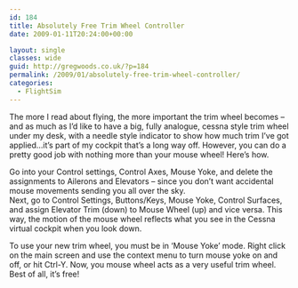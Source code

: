 ```yaml
---
id: 184
title: Absolutely Free Trim Wheel Controller
date: 2009-01-11T20:24:00+00:00

layout: single
classes: wide
guid: http://gregwoods.co.uk/?p=184
permalink: /2009/01/absolutely-free-trim-wheel-controller/
categories:
  - FlightSim
---
```

The more I read about flying, the more important the trim wheel becomes – and as much as I’d like to have a big, fully analogue, cessna style trim wheel under my desk, with a needle style indicator to show how much trim I’ve got applied…it’s part of my cockpit that’s a long way off. However, you can do a pretty good job with nothing more than your mouse wheel! Here’s how.

Go into your Control settings, Control Axes, Mouse Yoke, and delete the assignments to Ailerons and Elevators – since you don’t want accidental mouse movements sending you all over the sky.  
Next, go to Control Settings, Buttons/Keys, Mouse Yoke, Control Surfaces, and assign Elevator Trim (down) to Mouse Wheel (up) and vice versa. This way, the motion of the mouse wheel reflects what you see in the Cessna virtual cockpit when you look down.

To use your new trim wheel, you must be in ‘Mouse Yoke’ mode. Right click on the main screen and use the context menu to turn mouse yoke on and off, or hit Ctrl-Y. Now, you mouse wheel acts as a very useful trim wheel. Best of all, it’s free!